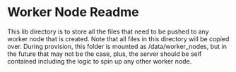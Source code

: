# Worker Node Readme
This lib directory is to store all the files that need to be pushed to any worker node that is created.  Note that all
files in this directory will be copied over.  During provision, this folder is mounted as /data/worker_nodes, but in
the future that may not be the case, plus, the server should be self contained including the logic to spin up any
other worker node.